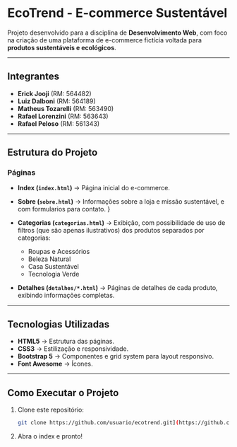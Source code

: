 #  EcoTrend - E-commerce Sustentável  

Projeto desenvolvido para a disciplina de **Desenvolvimento Web**, com foco na criação de uma plataforma de e-commerce fictícia voltada para **produtos sustentáveis e ecológicos**.  

---

##  Integrantes  
- **Erick Jooji** (RM: 564482)  
- **Luiz Dalboni** (RM: 564189)  
- **Matheus Tozarelli** (RM: 563490)  
- **Rafael Lorenzini** (RM: 563643)  
- **Rafael Peloso** (RM: 561343)  

---

##  Estrutura do Projeto  

###  Páginas
- **Index (`index.html`)** → Página inicial do e-commerce.  

- **Sobre (`sobre.html`)** → Informações sobre a loja e missão sustentável, e com formularios para contato.  }

- **Categorias (`categorias.html`)** → Exibição, com possibilidade de uso de filtros (que são apenas ilustrativos) dos produtos separados por categorias:  
  - Roupas e Acessórios  
  - Beleza Natural  
  - Casa Sustentável  
  - Tecnologia Verde  

- **Detalhes (`detalhes/*.html`)** → Páginas de detalhes de cada produto, exibindo informações completas.  

---

##  Tecnologias Utilizadas  
- **HTML5** → Estrutura das páginas.  
- **CSS3** → Estilização e responsividade.  
- **Bootstrap 5** → Componentes e grid system para layout responsivo.  
- **Font Awesome** → Ícones.  

---

##  Como Executar o Projeto  

1. Clone este repositório:  
   ```bash
   git clone https://github.com/usuario/ecotrend.git](https://github.com/sambiokeka/E-commerce.git

2. Abra o index e pronto!
